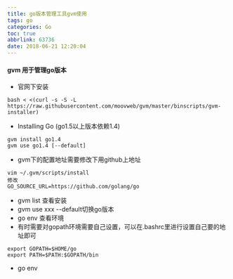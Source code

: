 ```yaml
---
title: go版本管理工具gvm使用
tags: go
categories: Go
toc: true
abbrlink: 63736
date: 2018-06-21 12:20:04
---
```


#### gvm 用于管理go版本
- 官网下安装

```
bash < <(curl -s -S -L https://raw.githubusercontent.com/moovweb/gvm/master/binscripts/gvm-installer)

```

- Installing Go (go1.5以上版本依赖1.4)

```
gvm install go1.4
gvm use go1.4 [--default]
```


- gvm下的配置地址需要修改下用github上地址

```
vim ~/.gvm/scripts/install
修改
GO_SOURCE_URL=https://github.com/golang/go

```

- gvm list 查看安装
- gvm use xxx --default切换go版本
- go env 查看环境
- 有时需要对gopath环境需要自己设置，可以在.bashrc里进行设置自己要的地址即可

```
export GOPATH=$HOME/go
export PATH=$PATH:$GOPATH/bin
```
- go env